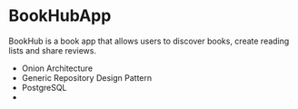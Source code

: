 # BookHubApp
 BookHub is a book app that allows users to discover books, create reading lists and share reviews.

- Onion Architecture
- Generic Repository Design Pattern
- PostgreSQL
- 
